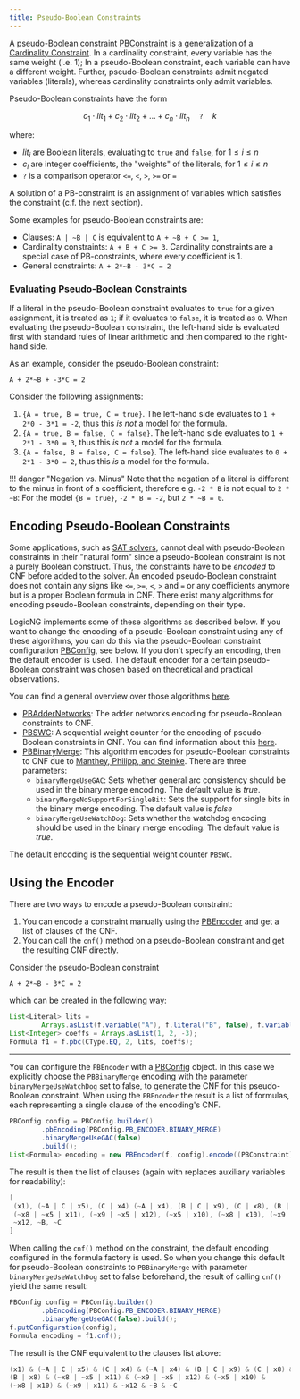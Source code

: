 ```yaml
---
title: Pseudo-Boolean Constraints
---
```


A pseudo-Boolean constraint [PBConstraint](https://github.com/logic-ng/LogicNG/blob/master/src/main/java/org/logicng/formulas/PBConstraint.java) is a generalization of a [Cardinality Constraint](../cardinality-constraints).  In a cardinality constraint, every variable has the same weight (i.e. 1); In a pseudo-Boolean constraint, each variable can have a different weight.  Further, pseudo-Boolean constraints admit negated variables (literals), whereas cardinality constraints only admit variables.

Pseudo-Boolean constraints have the form

$$
c_1 \cdot lit_1 + c_2 \cdot lit_2 + ... + c_n \cdot lit_n \quad \mathtt{?} \quad k
$$

where:

- $lit_i$ are Boolean literals, evaluating to `true` and `false`, for $1 \leq i \leq n$
- $c_i$ are integer coefficients, the "weights" of the literals, for $1 \leq i \leq n$
- $\mathtt{?}$ is a comparison operator `<=`, `<`, `>`, `>=` or `=`

A solution of a PB-constraint is an assignment of variables which satisfies the constraint (c.f. the next section).

Some examples for pseudo-Boolean constraints are:

- Clauses: `A | ~B | C` is equivalent to `A + ~B + C >= 1`,
- Cardinality constraints: `A + B + C >= 3`. Cardinality constraints are a special case of PB-constraints, where every coefficient is 1.
- General constraints: `A + 2*~B - 3*C = 2`


### Evaluating Pseudo-Boolean Constraints

If a literal in the pseudo-Boolean constraint evaluates to `true` for a given assignment, it is treated as `1`; if it evaluates to `false`, it is treated as `0`.
When evaluating the pseudo-Boolean constraint, the left-hand side is evaluated first with standard rules of linear arithmetic and then compared to the right-hand side.

As an example, consider the pseudo-Boolean constraint:

```
A + 2*~B + -3*C = 2
```

Consider the following assignments:

1. `{A = true, B = true, C = true}`. The left-hand side evaluates to `1 + 2*0 - 3*1 = -2`, thus this *is not* a model for the formula.
2. `{A = true, B = false, C = false}`. The left-hand side evaluates to `1 + 2*1 - 3*0 = 3`, thus this *is not* a model for the formula.
3. `{A = false, B = false, C = false}`. The left-hand side evaluates to `0 + 2*1 - 3*0 = 2`, thus this *is* a model for the formula.

!!! danger "Negation vs. Minus"
    Note that the negation of a literal is different to the minus in front of a coefficient, therefore e.g. `-2 * B` is not equal to `2 * ~B`: For the model `{B = true}`, `-2 * B = -2`, but `2 * ~B = 0`.


## Encoding Pseudo-Boolean Constraints

Some applications, such as [SAT solvers](../../solvers/sat-solving), cannot deal with pseudo-Boolean constraints in their "natural form" since a pseudo-Boolean constraint is not a purely Boolean construct.  Thus, the constraints have to be *encoded* to CNF before added to the solver. An encoded pseudo-Boolean constraint does not contain any signs like `<=`, `>=`, `<`, `>` and `=` or any coefficients anymore but is a proper Boolean formula in CNF.  There exist many algorithms for encoding pseudo-Boolean constraints, depending on their type.

LogicNG implements some of these algorithms as described below.  If you want to change the encoding of a pseudo-Boolean constraint using any of these algorithms, you can do this via the pseudo-Boolean constraint configuration [PBConfig](https://github.com/logic-ng/LogicNG/blob/master/src/main/java/org/logicng/pseudobooleans/PBConfig.java), see below.  If you don't specify an encoding, then the default encoder is used.  The default encoder for a certain pseudo-Boolean constraint was chosen based on theoretical and practical observations.

You can find a general overview over those algorithms [here](https://arxiv.org/pdf/2005.02073.pdf).

- [PBAdderNetworks](https://github.com/logic-ng/LogicNG/blob/master/src/main/java/org/logicng/pseudobooleans/PBAdderNetworks.java):  The adder networks encoding for pseudo-Boolean constraints to CNF.
- [PBSWC](https://github.com/logic-ng/LogicNG/blob/master/src/main/java/org/logicng/pseudobooleans/PBSWC.java): A sequential weight counter for the encoding of pseudo-Boolean constraints in CNF. You can find information about this [here](https://iccl.inf.tu-dresden.de/w/images/c/c3/Steinke:11:KI.pdf).
- [PBBinaryMerge](https://github.com/logic-ng/LogicNG/blob/master/src/main/java/org/logicng/pseudobooleans/PBBinaryMerge.java): This algorithm encodes for pseudo-Boolean constraints to CNF due to [Manthey, Philipp, and Steinke](https://iccl.inf.tu-dresden.de/web/WVPub153/en). There are three parameters:
  - `binaryMergeUseGAC`: Sets whether general arc consistency should be used in the binary merge encoding. The default value is *true*.
  - `binaryMergeNoSupportForSingleBit`: Sets the support for single bits in the binary merge encoding. The default value is *false*
  - `binaryMergeUseWatchDog`: Sets whether the watchdog encoding should be used in the binary merge encoding. The default value is *true*.

The default encoding is the sequential weight counter `PBSWC`.


## Using the Encoder

There are two ways to encode a pseudo-Boolean constraint:

1. You can encode a constraint manually using the [PBEncoder](https://github.com/logic-ng/LogicNG/blob/master/src/main/java/org/logicng/pseudobooleans/PBEncoder.java) and get a list of clauses of the CNF.
2. You can call the `cnf()` method on a pseudo-Boolean constraint and get the resulting CNF directly.

Consider the pseudo-Boolean constraint

```
A + 2*~B - 3*C = 2
```

which can be created in the following way:

``` java
List<Literal> lits =
        Arrays.asList(f.variable("A"), f.literal("B", false), f.variable("C"));
List<Integer> coeffs = Arrays.asList(1, 2, -3);
Formula f1 = f.pbc(CType.EQ, 2, lits, coeffs);
```

---

You can configure the `PBEncoder` with a [PBConfig](https://github.com/logic-ng/LogicNG/blob/master/src/main/java/org/logicng/pseudobooleans/PBConfig.java) object. In this case we explicitly choose the `PBBinaryMerge` encoding with the parameter `binaryMergeUseWatchDog` set to false, to generate the CNF for this pseudo-Boolean constraint. When using the `PBEncoder` the result is a list of formulas, each representing a single clause of the encoding's CNF.

``` java
PBConfig config = PBConfig.builder()
        .pbEncoding(PBConfig.PB_ENCODER.BINARY_MERGE)
        .binaryMergeUseGAC(false)
        .build();
List<Formula> encoding = new PBEncoder(f, config).encode((PBConstraint) f1);
```

The result is then the list of clauses (again with replaces auxiliary variables for readability):

``` java
[
 (x1), (~A | C | x5), (C | x4) (~A | x4), (B | C | x9), (C | x8), (B | x8),
 (~x8 | ~x5 | x11), (~x9 | ~x5 | x12), (~x5 | x10), (~x8 | x10), (~x9 | x11),
 ~x12, ~B, ~C
]
```

When calling the `cnf()` method on the constraint, the default encoding configured in the formula factory is used. So when you change this default for pseudo-Boolean constraints to `PBBinaryMerge` with parameter `binaryMergeUseWatchDog` set to false beforehand, the result of calling `cnf()` yield the same result:

``` java
PBConfig config = PBConfig.builder()
        .pbEncoding(PBConfig.PB_ENCODER.BINARY_MERGE)
        .binaryMergeUseGAC(false).build();
f.putConfiguration(config);
Formula encoding = f1.cnf();
```

The result is the CNF equivalent to the clauses list above:

```java
(x1) & (~A | C | x5) & (C | x4) & (~A | x4) & (B | C | x9) & (C | x8) &
(B | x8) & (~x8 | ~x5 | x11) & (~x9 | ~x5 | x12) & (~x5 | x10) &
(~x8 | x10) & (~x9 | x11) & ~x12 & ~B & ~C
```



